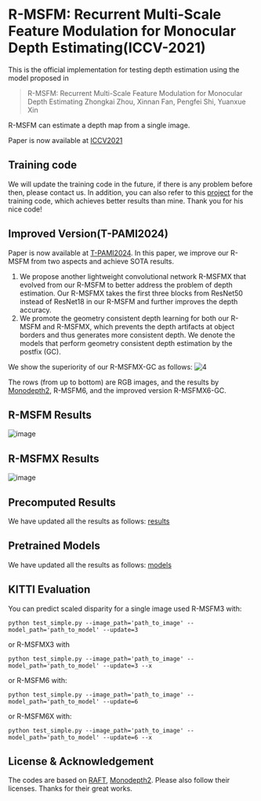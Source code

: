 # R-MSFM: Recurrent Multi-Scale Feature Modulation for Monocular Depth Estimating(ICCV-2021)
This is the official implementation for testing depth estimation using the model proposed in 
>R-MSFM: Recurrent Multi-Scale Feature Modulation for Monocular Depth Estimating
>Zhongkai Zhou, Xinnan Fan, Pengfei Shi, Yuanxue Xin

R-MSFM can estimate a depth map from a single image.

Paper is now available at [ICCV2021](https://openaccess.thecvf.com/content/ICCV2021/papers/Zhou_R-MSFM_Recurrent_Multi-Scale_Feature_Modulation_for_Monocular_Depth_Estimating_ICCV_2021_paper.pdf)

## Training code
We will update the training code in the future, if there is any problem before then, please contact us. In addition, you can also refer to this [project](https://github.com/ZM-Zhou/SMDE-Pytorch) for the training code, which achieves better results than mine. Thank you for his nice code!

## Improved Version(T-PAMI2024)
Paper is now available at [T-PAMI2024](https://openaccess.thecvf.com/cohttps://ieeexplore.ieee.org/abstract/document/10574331).
In this paper, we improve our R-MSFM from two aspects and achieve SOTA results.
1.  We propose another lightweight convolutional network R-MSFMX that evolved from our R-MSFM to better address the problem of depth estimation. Our R-MSFMX takes the first three blocks from ResNet50 instead of ResNet18 in our R-MSFM and  further improves the depth accuracy.
2.  We promote the geometry consistent depth learning for both our R-MSFM and R-MSFMX, which prevents the depth artifacts at object borders and thus generates more consistent depth. We denote the models that perform geometry consistent depth estimation by the postfix (GC).

We show the superiority of our R-MSFMX-GC as follows:
![4](https://user-images.githubusercontent.com/32475718/160613575-a924c751-7352-4429-87ff-c6f6bcc19c44.jpg)


The rows (from up to bottom) are RGB images, and the results by [Monodepth2](https://github.com/nianticlabs/monodepth2), R-MSFM6, and the improved version R-MSFMX6-GC.


## R-MSFM Results
![image](https://user-images.githubusercontent.com/32475718/160614132-3e7d25cc-e3d2-4d63-a2de-4fcaf10ef04e.png)
## R-MSFMX Results
![image](https://user-images.githubusercontent.com/32475718/160617371-50e304c0-1266-4ccc-afb7-524231c43bcf.png)




## Precomputed Results
We have updated all the results as follows:
[results](https://drive.google.com/drive/folders/1xLglsHFVxxTlvj5UBEyK5MQ_D0dLIjbS?usp=sharing)

## Pretrained Models
We have updated all the results as follows:
[models](https://drive.google.com/drive/folders/1IhUsEEY-oKfgcsTX2uHuENMe7u-1Pzik?usp=sharing)

## KITTI Evaluation
You can predict scaled disparity for a single image used R-MSFM3 with:
```shell
python test_simple.py --image_path='path_to_image' --model_path='path_to_model' --update=3
```
or R-MSFMX3 with
```shell
python test_simple.py --image_path='path_to_image' --model_path='path_to_model' --update=3 --x
```
or R-MSFM6 with:
```shell
python test_simple.py --image_path='path_to_image' --model_path='path_to_model' --update=6
```
or R-MSFM6X with:
```shell
python test_simple.py --image_path='path_to_image' --model_path='path_to_model' --update=6 --x
```
## License & Acknowledgement
The codes are based on [RAFT](https://github.com/princeton-vl/RAFT), [Monodepth2](https://github.com/nianticlabs/monodepth2). Please also follow their licenses. Thanks for their great works.
